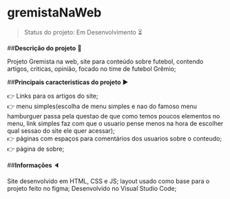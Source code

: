 # gremistaNaWeb

>Status do projeto: Em Desenvolvimento  :hourglass_flowing_sand:

##<strong>Descrição do projeto</strong> :page_facing_up:

Projeto Gremista na web, site para conteúdo sobre futebol, contendo artigos, criticas, opinião, focado no time de futebol Grêmio;

##<strong>Principais caracteristicas do projeto</strong> :arrow_forward:

:point_right: Links para os artigos do site; 
<br>
:point_right: menu simples(escolha de menu simples e nao do famoso menu hamburguer passa pela questao de que como temos poucos elementos no menu, link simples faz com que o usuario pense menos na hora de escolher qual sessao do site ele quer acessar);
 <br>
:point_right: páginas com espaços para comentários dos usuarios sobre o conteudo;
<br>
:point_right: página de sobre;
<br>

##<strong>Informações </strong> :speaker:
 
Site desenvolvido em HTML, CSS e JS;
layout usado como base para o projeto feito no figma;
Desenvolvido no Visual Studio Code;
